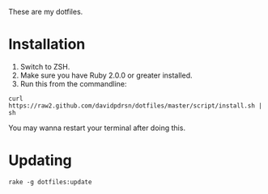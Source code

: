 These are my dotfiles.

# Installation
1. Switch to ZSH.
2. Make sure you have Ruby 2.0.0 or greater installed.
3. Run this from the commandline:

```shell
curl https://raw2.github.com/davidpdrsn/dotfiles/master/script/install.sh | sh
```

You may wanna restart your terminal after doing this.

# Updating

```shell
rake -g dotfiles:update
```
